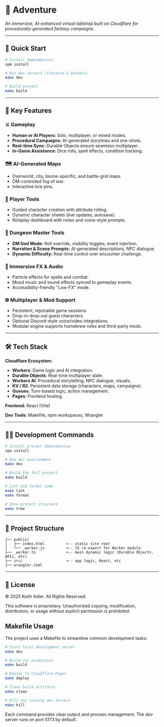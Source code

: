 # 🧙 Adventure

_An immersive, AI-enhanced virtual tabletop built on Cloudflare for procedurally-generated fantasy campaigns._

---

## 🚀 Quick Start

```bash
# Install dependencies
npm install

# Run dev servers (frontend & workers)
make dev

# Build project
make build
```

---

## 🎲 Key Features

### ⚔️ Gameplay

- **Human or AI Players:** Solo, multiplayer, or mixed modes.
- **Procedural Campaigns:** AI-generated storylines and one-shots.
- **Real-time Sync:** Durable Objects ensure seamless multiplayer.
- **In-Game Assistance:** Dice rolls, spell effects, condition tracking.

### 🗺️ AI-Generated Maps

- Overworld, city, biome-specific, and battle-grid maps.
- DM-controlled fog of war.
- Interactive lore pins.

### 🧙 Player Tools

- Guided character creation with attribute rolling.
- Dynamic character sheets (live updates, autosave).
- Roleplay dashboard with notes and voice-style prompts.

### 🧠 Dungeon Master Tools

- **DM God Mode:** Roll override, visibility toggles, event injection.
- **Narration & Scene Prompts:** AI-generated descriptions, NPC dialogue.
- **Dynamic Difficulty:** Real-time control over encounter challenge.

### 🎵 Immersive FX & Audio

- Particle effects for spells and combat.
- Mood music and sound effects synced to gameplay events.
- Accessibility-friendly "Low-FX" mode.

### 🌐 Multiplayer & Mod Support

- Persistent, rejoinable game sessions.
- Drop-in-drop-out guest characters.
- Optional Discord-style voice/video integrations.
- Modular engine supports homebrew rules and third-party mods.

---

## 🛠️ Tech Stack

**Cloudflare Ecosystem:**

- **Workers**: Game logic and AI integration.
- **Durable Objects**: Real-time multiplayer state.
- **Workers AI**: Procedural storytelling, NPC dialogue, visuals.
- **KV / R2**: Persistent data storage (characters, maps, campaigns).
- **Queues**: Turn-based logic, action management.
- **Pages**: Frontend hosting.

**Frontend:** React (Vite)

**Dev Tools:** Makefile, npm workspaces, Wrangler

---

## 🧑‍💻 Development Commands

```bash
# Install project dependencies
npm install

# Run dev environment
make dev

# Build the full project
make build

# Lint and format code
make lint
make format

# Show project structure
make tree
```

---

## 📁 Project Structure

```
├── public/
│   ├── index.html          <-- static site root
│   └── _worker.js          <-- JS re-export for Worker module
├── _worker.ts              <-- main dynamic logic (Durable Objects, APIs, etc)
├── src/                    <-- app logic, React, etc
├── wrangler.toml

```

---

## 📜 License

© 2025 Keith Adler. All Rights Reserved.

This software is proprietary. Unauthorized copying, modification, distribution, or usage without explicit permission is prohibited.

## Makefile Usage

The project uses a Makefile to streamline common development tasks:

```bash
# Start local development server
make dev

# Build for production
make build

# Deploy to Cloudflare Pages
make deploy

# Clean build artifacts
make clean

# Kill any running dev servers
make kill
```

Each command provides clear output and process management. The dev server runs on port 5173 by default.
